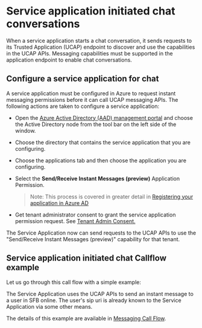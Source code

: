# Service application initiated chat conversations

When a service application starts a chat conversation, it sends requests to its Trusted Application (UCAP) endpoint to discover and use the capabilities in the UCAP APIs. Messaging capabilities must be supported in the application endpoint to enable chat conversations.
  
## Configure a service application for chat
A service application must be configured in Azure to request instant messaging permissions before it can call UCAP messaging APIs. The following actions are taken to configure a service application:

- Open the [Azure Active Directory (AAD) management portal](https://manage.windowsazure.com) and choose the Active Directory node from the tool bar on the left side of the window.
- Choose the directory that contains the service application that you are configuring.
- Choose the applications tab and then choose the application you are configuring. 
- Select the **Send/Receive Instant Messages (preview)** Application Permission. 

   >Note: This process is covered in greater detail in [Registering your application in Azure AD](./RegistrationInAzureActiveDirectory.md)

- Get tenant administrator consent to grant the service application permission request.  See [Tenant Admin Consent.](./TenantAdminConsent.md)

The Service Application now can send requests to the UCAP APIs to use the "Send/Receive Instant Messages (preview)" capability for that tenant.
 
## Service application initiated chat Callflow example
Let us go through this call flow with a simple example:
 
The Service Application uses the UCAP APIs to send an instant message to a user in SFB online. The user's sip uri is already known to the Service Application via some other means.

The details of this example are available in [Messaging Call Flow](./MessagingCallFlow.md).
